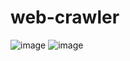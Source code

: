 # web-crawler
![image](https://github.com/aaminaa01/web-crawler/assets/114048193/3cdeb3d1-73ad-428b-8d05-fcab37aca309)
![image](https://github.com/aaminaa01/web-crawler/assets/114048193/619b2757-f471-45df-9882-045e3d5cd485)



